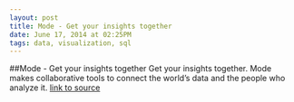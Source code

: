```yaml
---
layout: post
title: Mode - Get your insights together
date: June 17, 2014 at 02:25PM
tags: data, visualization, sql
---
```

##Mode - Get your insights together
Get your insights together.
Mode makes collaborative tools to connect the world’s data and the people who analyze it.
[link to source](http://ift.tt/1dAXTMU) 
